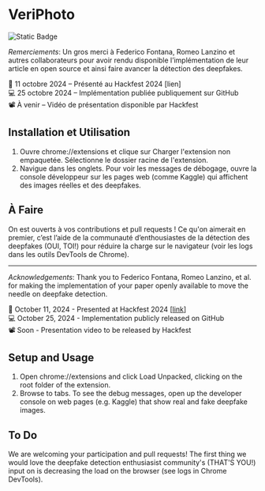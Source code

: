 # VeriPhoto
![Static Badge](https://img.shields.io/badge/maintened-yes-blue)


_Remerciements_: Un gros merci à Federico Fontana, Romeo Lanzino et autres collaborateurs pour avoir rendu disponible l’implémentation de leur article en open source et ainsi faire avancer la détection des deepfakes.

📢 11 octobre 2024 – Présenté au Hackfest 2024 [lien]  
💻 25 octobre 2024 – Implémentation publiée publiquement sur GitHub  
📽️ À venir – Vidéo de présentation disponible par Hackfest

## Installation et Utilisation
1. Ouvre chrome://extensions et clique sur Charger l'extension non empaquetée. Sélectionne le dossier racine de l'extension.
2. Navigue dans les onglets. Pour voir les messages de débogage, ouvre la console développeur sur les pages web (comme Kaggle) qui affichent des images réelles et des deepfakes.

## À Faire
On est ouverts à vos contributions et pull requests ! Ce qu'on aimerait en premier, c’est l’aide de la communauté d’enthousiastes de la détection des deepfakes (OUI, TOI!) pour réduire la charge sur le navigateur (voir les logs dans les outils DevTools de Chrome).

---

_Acknowledgements_: Thank you to Federico Fontana, Romeo Lanzino, et al. for making the implementation of your paper openly available to move the needle on deepfake detection.

📢	October 11, 2024 - Presented at Hackfest 2024 [[link](https://cfp.hackfest.ca/hf2024/speaker/CL9QLE/)]  
💻 October 25, 2024 - Implementation publicly released on GitHub  
📽️ Soon - Presentation video to be released by Hackfest

## Setup and Usage
1. Open chrome://extensions and click Load Unpacked, clicking on the root folder of the extension.
2. Browse to tabs. To see the debug messages, open up the developer console on web pages (e.g. Kaggle) that show real and fake deepfake images.

## To Do
We are welcoming your participation and pull requests! The first thing we would love the deepfake detection enthusiasist community's (THAT'S YOU!) input on is decreasing the load on the browser (see logs in Chrome DevTools).
